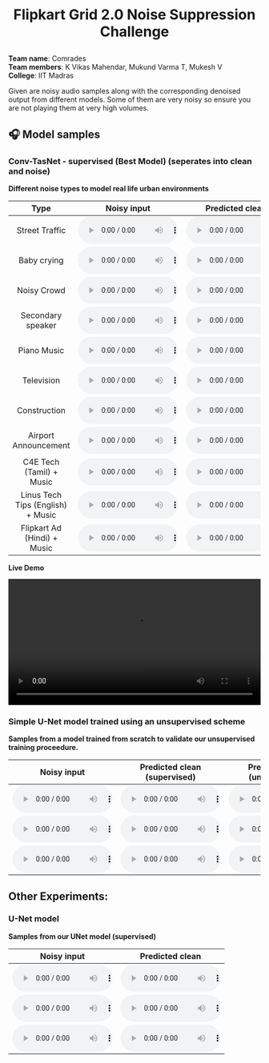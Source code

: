 <h1 align="center">
<p>Flipkart Grid 2.0 Noise Suppression Challenge</p>
</h1>

<p class="text">
<b>Team name</b>: Comrades <br>
<b>Team members</b>: K Vikas Mahendar, Mukund Varma T, Mukesh V <br>
<b>College</b>: IIT Madras
</p>

<p class="text">Given are noisy audio samples along with the corresponding denoised output from different models. Some of them are very noisy so ensure you are not playing them at very high volumes.</p>

## 🎧 Model samples

### Conv-TasNet - supervised (Best Model) (seperates into clean and noise)

<p class="text"><b>Different noise types to model real life urban environments</b></p>

<style>
audio { width: 200px; }
</style>

| Type | Noisy input | Predicted clean | Predicted noise |  
|:---:|:---:|:---:|:---:|
| Street Traffic |<audio src="{{ site.url }}/assets/audio/1.wav" controls preload></audio>|<audio src="{{ site.url }}/assets/audio/1_clean.wav" controls preload></audio>|<audio src="{{ site.url }}/assets/audio/1_noise.wav" controls preload></audio>|
| Baby crying |<audio src="{{ site.url }}/assets/audio/2.wav" controls preload></audio>|<audio src="{{ site.url }}/assets/audio/2_clean.wav" controls preload></audio>|<audio src="{{ site.url }}/assets/audio/2_noise.wav" controls preload></audio>|
| Noisy Crowd |<audio src="{{ site.url }}/assets/audio/3.wav" controls preload></audio>|<audio src="{{ site.url }}/assets/audio/3_clean.wav" controls preload></audio>|<audio src="{{ site.url }}/assets/audio/3_noise.wav" controls preload></audio>|
| Secondary speaker |<audio src="{{ site.url }}/assets/audio/4.wav" controls preload></audio>|<audio src="{{ site.url }}/assets/audio/4_clean.wav" controls preload></audio>|<audio src="{{ site.url }}/assets/audio/4_noise.wav" controls preload></audio>|
| Piano Music |<audio src="{{ site.url }}/assets/audio/5.wav" controls preload></audio>|<audio src="{{ site.url }}/assets/audio/5_clean.wav" controls preload></audio>|<audio src="{{ site.url }}/assets/audio/5_noise.wav" controls preload></audio>|
| Television |<audio src="{{ site.url }}/assets/audio/6.wav" controls preload></audio>|<audio src="{{ site.url }}/assets/audio/6_clean.wav" controls preload></audio>|<audio src="{{ site.url }}/assets/audio/6_noise.wav" controls preload></audio>|
| Construction |<audio src="{{ site.url }}/assets/audio/7.wav" controls preload></audio>|<audio src="{{ site.url }}/assets/audio/7_clean.wav" controls preload></audio>|<audio src="{{ site.url }}/assets/audio/7_noise.wav" controls preload></audio>|
| Airport Announcement |<audio src="{{ site.url }}/assets/audio/8.wav" controls preload></audio>|<audio src="{{ site.url }}/assets/audio/8_clean.wav" controls preload></audio>|<audio src="{{ site.url }}/assets/audio/8_noise.wav" controls preload></audio>|
| C4E Tech (Tamil) + Music |<audio src="{{ site.url }}/assets/audio/9.wav" controls preload></audio>|<audio src="{{ site.url }}/assets/audio/9_clean.wav" controls preload></audio>|<audio src="{{ site.url }}/assets/audio/9_noise.wav" controls preload></audio>|
| Linus Tech Tips (English) + Music |<audio src="{{ site.url }}/assets/audio/10.wav" controls preload></audio>|<audio src="{{ site.url }}/assets/audio/10_clean.wav" controls preload></audio>|<audio src="{{ site.url }}/assets/audio/10_noise.wav" controls preload></audio>|
| Flipkart Ad (Hindi) + Music |<audio src="{{ site.url }}/assets/audio/11.wav" controls preload></audio>|<audio src="{{ site.url }}/assets/audio/11_clean.wav" controls preload></audio>|<audio src="{{ site.url }}/assets/audio/11_noise.wav" controls preload></audio>|

<p class="text"><b>Live Demo</b></p>

<video style="width: 100%;" controls="controls">
  <source src="{{ site.url }}/assets/video/demo.mp4" type="video/mp4">
  Your browser does not support the HTML5 Video element.
</video>

### Simple U-Net model trained using an unsupervised scheme

<p class="text"><b>Samples from a model trained from scratch to validate our unsupervised training proceedure.</b></p>

| Noisy input | Predicted clean (supervised) | Predicted clean (unsupervised) |  
|:---:|:---:|:---:|
|<audio src="{{ site.url }}/assets/audio/12.wav" controls preload></audio>|<audio src="{{ site.url }}/assets/audio/12_sup.wav" controls preload></audio>|<audio src="{{ site.url }}/assets/audio/12_unsup.wav" controls preload></audio>|
|<audio src="{{ site.url }}/assets/audio/13.wav" controls preload></audio>|<audio src="{{ site.url }}/assets/audio/13_sup.wav" controls preload></audio>|<audio src="{{ site.url }}/assets/audio/13_unsup.wav" controls preload></audio>|
|<audio src="{{ site.url }}/assets/audio/14.wav" controls preload></audio>|<audio src="{{ site.url }}/assets/audio/14_sup.wav" controls preload></audio>|<audio src="{{ site.url }}/assets/audio/14_unsup.wav" controls preload></audio>|

## Other Experiments: 

### U-Net model

<p class="text"><b>Samples from our UNet model (supervised)</b></p>

| Noisy input | Predicted clean |
|:---:|:---:|
|<audio src="{{ site.url }}/assets/audio/15.wav" controls preload></audio>|<audio src="{{ site.url }}/assets/audio/15_unet_clean.wav" controls preload></audio>|
|<audio src="{{ site.url }}/assets/audio/16.wav" controls preload></audio>|<audio src="{{ site.url }}/assets/audio/16_unet_clean.wav" controls preload></audio>|
|<audio src="{{ site.url }}/assets/audio/17.wav" controls preload></audio>|<audio src="{{ site.url }}/assets/audio/17_unet_clean.wav" controls preload></audio>|
